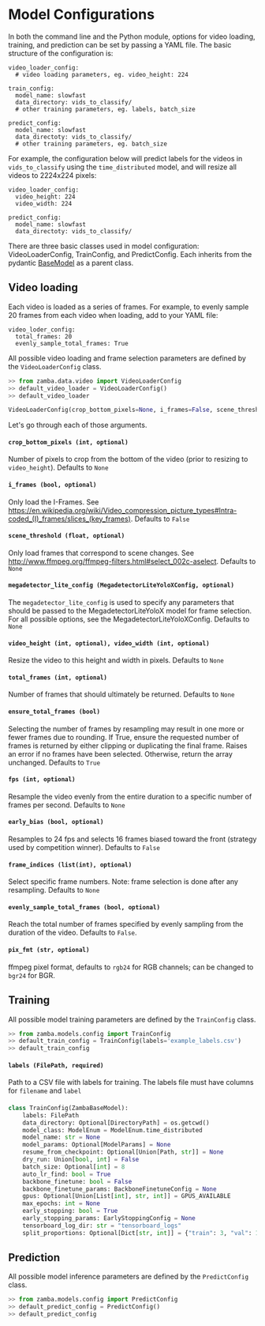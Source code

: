 # Model Configurations

In both the command line and the Python module, options for video loading, training, and prediction can be set by passing a YAML file.
The basic structure of the configuration is:

```
video_loader_config:
  # video loading parameters, eg. video_height: 224

train_config:
  model_name: slowfast
  data_directory: vids_to_classify/
  # other training parameters, eg. labels, batch_size

predict_config:
  model_name: slowfast
  data_directoty: vids_to_classify/
  # other training parameters, eg. batch_size
```

For example, the configuration below will predict labels for the videos in `vids_to_classify` using the `time_distributed` model, and will resize all videos to 2224x224 pixels:

```
video_loader_config:
  video_height: 224
  video_width: 224

predict_config:
  model_name: slowfast
  data_directoty: vids_to_classify/
```

There are three basic classes used in model configuration: VideoLoaderConfig, TrainConfig, and PredictConfig. Each inherits from the pydantic [BaseModel](https://pydantic-docs.helpmanual.io/usage/models/) as a parent class.

## Video loading

Each video is loaded as a series of frames. For example, to evenly sample 20 frames from each video when loading, add to your YAML file:

```
video_loder_config:
  total_frames: 20
  evenly_sample_total_frames: True
```

All possible video loading and frame selection parameters are defined by the `VideoLoaderConfig` class<!-- TODO: add link to class definition><!-->. 

```python
>> from zamba.data.video import VideoLoaderConfig
>> default_video_loader = VideoLoaderConfig()
>> default_video_loader

VideoLoaderConfig(crop_bottom_pixels=None, i_frames=False, scene_threshold=None, megadetector_lite_config=None, video_height=None, video_width=None, total_frames=None, ensure_total_frames=True, fps=None, early_bias=False, frame_indices=None, evenly_sample_total_frames=False, pix_fmt='rgb24')
```

Let's go through each of those arguments.

#### `crop_bottom_pixels (int, optional)`

Number of pixels to crop from the bottom of the video (prior to resizing to `video_height`). Defaults to `None`

#### `i_frames (bool, optional)`

Only load the I-Frames. See https://en.wikipedia.org/wiki/Video_compression_picture_types#Intra-coded_(I)_frames/slices_(key_frames). Defaults to `False`

#### `scene_threshold (float, optional)`

Only load frames that correspond to scene changes. See http://www.ffmpeg.org/ffmpeg-filters.html#select_002c-aselect. Defaults to `None`

#### `megadetector_lite_config (MegadetectorLiteYoloXConfig, optional)`

The `megadetector_lite_config` is used to specify any parameters that should be passed to the MegadetectorLiteYoloX model for frame selection. For all possible options, see the MegadetectorLiteYoloXConfig<!-- TODO: add github link><!-->. Defaults to `None`

#### `video_height (int, optional), video_width (int, optional)`

Resize the video to this height and width in pixels. Defaults to `None`

#### `total_frames (int, optional)`

Number of frames that should ultimately be returned. Defaults to `None`

#### `ensure_total_frames (bool)`

Selecting the number of frames by resampling may result in one more or fewer frames due to rounding. If True, ensure the requested number of frames is returned by either clipping or duplicating the final frame. Raises an error if no frames have been selected. Otherwise, return the array unchanged. Defaults to `True`

#### `fps (int, optional)`

Resample the video evenly from the entire duration to a specific number of frames per second. Defaults to `None`

#### `early_bias (bool, optional)`

Resamples to 24 fps and selects 16 frames biased toward the front (strategy used by competition winner). Defaults to `False`

#### `frame_indices (list(int), optional)`

Select specific frame numbers. Note: frame selection is done after any resampling. Defaults to `None`

#### `evenly_sample_total_frames (bool, optional)`

Reach the total number of frames specified by evenly sampling from the duration of the video. Defaults to `False`.

#### `pix_fmt (str, optional)`

ffmpeg pixel format, defaults to `rgb24` for RGB channels; can be changed to `bgr24` for BGR.

## Training

All possible model training parameters are defined by the `TrainConfig` class<!-- TODO: add link to class definition><!-->. 

```python
>> from zamba.models.config import TrainConfig
>> default_train_config = TrainConfig(labels='example_labels.csv')
>> default_train_config
```
<!-- TODO: add output of default train config above when it's working><!-->

#### `labels (FilePath, required)`

Path to a CSV file with labels for training. The labels file must have columns for `filename` and `label`

####

```python
class TrainConfig(ZambaBaseModel):
    labels: FilePath
    data_directory: Optional[DirectoryPath] = os.getcwd()
    model_class: ModelEnum = ModelEnum.time_distributed
    model_name: str = None
    model_params: Optional[ModelParams] = None
    resume_from_checkpoint: Optional[Union[Path, str]] = None
    dry_run: Union[bool, int] = False
    batch_size: Optional[int] = 8
    auto_lr_find: bool = True
    backbone_finetune: bool = False
    backbone_finetune_params: BackboneFinetuneConfig = None
    gpus: Optional[Union[List[int], str, int]] = GPUS_AVAILABLE
    max_epochs: int = None
    early_stopping: bool = True
    early_stopping_params: EarlyStoppingConfig = None
    tensorboard_log_dir: str = "tensorboard_logs"
    split_proportions: Optional[Dict[str, int]] = {"train": 3, "val": 1, "holdout": 1}
```

## Prediction

All possible model inference parameters are defined by the `PredictConfig` class<!-- TODO: add link to class definition><!-->. 

```python
>> from zamba.models.config import PredictConfig
>> default_predict_config = PredictConfig()
>> default_predict_config
```
<!-- TODO: add output of default train config above when it's working><!-->
